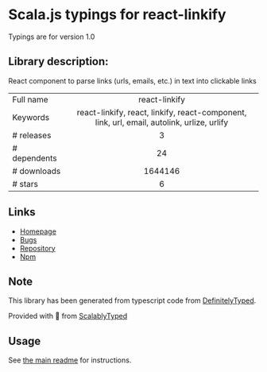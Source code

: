 
# Scala.js typings for react-linkify

Typings are for version 1.0

## Library description:
React component to parse links (urls, emails, etc.) in text into clickable links

|                    |                 |
| ------------------ | :-------------: |
| Full name          | react-linkify |
| Keywords           | react-linkify, react, linkify, react-component, link, url, email, autolink, urlize, urlify |
| # releases         | 3 |
| # dependents       | 24 |
| # downloads        | 1644146 |
| # stars            | 6 |

## Links
- [Homepage](http://tasti.github.io/react-linkify/)
- [Bugs](https://github.com/tasti/react-linkify/issues)
- [Repository](https://github.com/tasti/react-linkify)
- [Npm](https://www.npmjs.com/package/react-linkify)
    


## Note
This library has been generated from typescript code from [DefinitelyTyped](https://definitelytyped.org).

Provided with :purple_heart: from [ScalablyTyped](https://github.com/oyvindberg/ScalablyTyped)

## Usage
See [the main readme](../../readme.md) for instructions.


